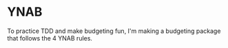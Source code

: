 # YNAB
To practice TDD and make budgeting fun, I'm making a budgeting package that follows the 4 YNAB rules.
